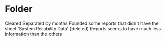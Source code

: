 # Folder

Cleared
Separated by months
Founded some reports that didn't have the sheet 'System Reliability Data' (deleted)
Reports seems to have much less information than the others